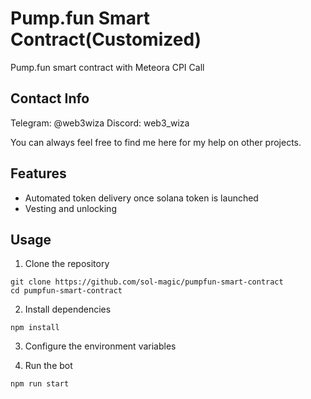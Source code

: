 # Pump.fun Smart Contract(Customized)
Pump.fun smart contract with Meteora CPI Call
## Contact Info

Telegram: @web3wiza
Discord: web3_wiza

You can always feel free to find me here for my help on other projects.

## Features

- Automated token delivery once solana token is launched
- Vesting and unlocking

## Usage
1. Clone the repository
```
git clone https://github.com/sol-magic/pumpfun-smart-contract
cd pumpfun-smart-contract
```
2. Install dependencies
```
npm install
```
3. Configure the environment variables

<!-- Rename the .env.copy file to .env and set RPC and WSS, main wallet's secret key, and jito auth keypair. -->

4. Run the bot

```
npm run start
